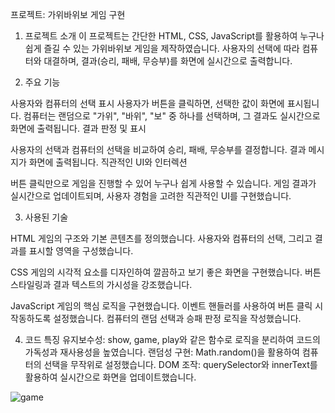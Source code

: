 프로젝트: 가위바위보 게임 구현

1. 프로젝트 소개
이 프로젝트는 간단한 HTML, CSS, JavaScript를 활용하여 누구나 쉽게 즐길 수 있는 가위바위보 게임을 제작하였습니다.
사용자의 선택에 따라 컴퓨터와 대결하며, 결과(승리, 패배, 무승부)를 화면에 실시간으로 출력합니다.

2. 주요 기능

사용자와 컴퓨터의 선택 표시
사용자가 버튼을 클릭하면, 선택한 값이 화면에 표시됩니다.
컴퓨터는 랜덤으로 "가위", "바위", "보" 중 하나를 선택하며, 그 결과도 실시간으로 화면에 출력됩니다.
결과 판정 및 표시

사용자의 선택과 컴퓨터의 선택을 비교하여 승리, 패배, 무승부를 결정합니다.
결과 메시지가 화면에 출력됩니다.
직관적인 UI와 인터렉션

버튼 클릭만으로 게임을 진행할 수 있어 누구나 쉽게 사용할 수 있습니다.
게임 결과가 실시간으로 업데이트되며, 사용자 경험을 고려한 직관적인 UI를 구현했습니다.

3. 사용된 기술

HTML
게임의 구조와 기본 콘텐츠를 정의했습니다.
사용자와 컴퓨터의 선택, 그리고 결과를 표시할 영역을 구성했습니다.

CSS
게임의 시각적 요소를 디자인하여 깔끔하고 보기 좋은 화면을 구현했습니다.
버튼 스타일링과 결과 텍스트의 가시성을 강조했습니다.

JavaScript
게임의 핵심 로직을 구현했습니다.
이벤트 핸들러를 사용하여 버튼 클릭 시 작동하도록 설정했습니다.
컴퓨터의 랜덤 선택과 승패 판정 로직을 작성했습니다.


4. 코드 특징
유지보수성: show, game, play와 같은 함수로 로직을 분리하여 코드의 가독성과 재사용성을 높였습니다.
랜덤성 구현: Math.random()을 활용하여 컴퓨터의 선택을 무작위로 설정했습니다.
DOM 조작: querySelector와 innerText를 활용하여 실시간으로 화면을 업데이트했습니다.

![game](https://github.com/user-attachments/assets/6a84358d-1524-41b7-a67e-9b1074ba080b)
